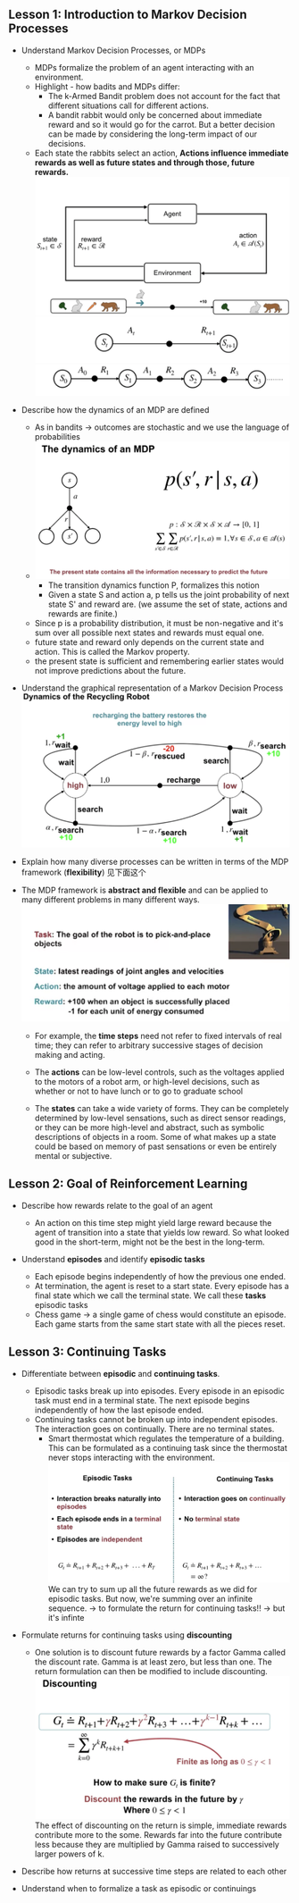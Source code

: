 ## **Lesson 1: Introduction to Markov Decision Processes**

* Understand Markov Decision Processes, or MDPs
  * MDPs formalize the problem of an agent interacting with an environment.
  * Highlight - how badits and MDPs differ:
    * The k-Armed Bandit problem does not account for the fact that different situations call for different actions.
    *  A bandit rabbit would only be concerned about immediate reward and so it would go for the carrot. But a better decision can be made by considering the long-term impact of our decisions.
   *  Each state the rabbits select an action, **Actions influence immediate rewards as well as future states and through those, future rewards.** ![image](IMG/rabbit.png) ![image](IMG/rabbit2.png) ![image](IMG/rabbit3.png)


* Describe how the dynamics of an MDP are defined
  * As in bandits -> outcomes are stochastic and we use the language of probabilities
  * ![image](IMG/dynamic.png)
    * The transition dynamics function P, formalizes this notion
    * Given a state S and action a, p tells us the joint probability of next state S' and reward are. (we assume the set of state, actions and rewards are finite.)
  * Since p is a probability distribution, it must be non-negative and it's sum over all possible next states and rewards must equal one.
  * future state and reward only depends on the current state and action. This is called the Markov property. 
  * the present state is sufficient and remembering earlier states would not improve predictions about the future. 

* Understand the graphical representation of a Markov Decision Process
![image](IMG/dynamic_robot.png)
  

* Explain how many diverse processes can be written in terms of the MDP framework (**flexibility**) 见下面这个

* The MDP framework is **abstract and flexible** and can be applied to many different problems in many different ways. 
![image](IMG/dynamic_other_example.png)
  * For example, the **time steps** need not refer to fixed intervals of real time; they can refer to arbitrary successive stages of decision making and acting. 


  * The **actions** can be low-level controls, such as the voltages applied to the motors of a robot arm, or high-level decisions, such as whether or not to have lunch or to go to graduate school


  * The **states** can take a wide variety of forms. They can be completely determined by low-level sensations, such as direct sensor readings, or they can be more high-level and abstract, such as symbolic descriptions of objects in a room. Some of what makes up a state could be based on memory of past sensations or even be entirely mental or subjective.

## **Lesson 2: Goal of Reinforcement Learning** 

* Describe how rewards relate to the goal of an agent
  * An action on this time step might yield large reward because the agent of transition into a state that yields low reward. So what looked good in the short-term, might not be the best in the long-term.

* Understand **episodes** and identify **episodic tasks**
  * Each episode begins independently of how the previous one ended. 
  * At termination, the agent is reset to a start state. Every episode has a final state which we call the terminal state. We call these **tasks** episodic tasks
  * Chess game -> a single game of chess would constitute an episode. Each game starts from the same start state with all the pieces reset.

## **Lesson 3: Continuing Tasks**

* Differentiate between **episodic** and **continuing tasks**.
  * Episodic tasks break up into episodes. Every episode in an episodic task must end in a terminal state. The next episode begins independently of how the last episode ended.
  * Continuing tasks cannot be broken up into independent episodes. The interaction goes on continually. There are no terminal states.
    * Smart thermostat which regulates the temperature of a building. This can be formulated as a continuing task since the thermostat never stops interacting with the environment. 
 ![image](IMG/diff.png) 
We can try to sum up all the future rewards as we did for episodic tasks. But now, we're summing over an infinite sequence. -> to formulate the return for continuing tasks!! -> but it's infinte 

* Formulate returns for continuing tasks using **discounting**
  * One solution is to discount future rewards by a factor Gamma called the discount rate. Gamma is at least zero, but less than one. The return formulation can then be modified to include discounting. 
![image](IMG/discounting.png)
The effect of discounting on the return is simple, immediate rewards contribute more to the some. Rewards far into the future contribute less because they are multiplied by Gamma raised to successively larger powers of k. 

* Describe how returns at successive time steps are related to each other
  

* Understand when to formalize a task as episodic or continuings